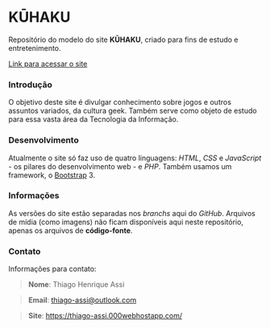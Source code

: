 # KŪHAKU

Repositório do modelo do site **KŪHAKU**, criado para fins de estudo e entretenimento.

[Link para acessar o site](https://thiago-assi.000webhostapp.com/site-kuuhaku/)

### Introdução
O objetivo deste site é divulgar conhecimento sobre jogos e outros assuntos variados, da cultura geek. Também serve como objeto de estudo para essa vasta área da Tecnologia da Informação.

### Desenvolvimento
Atualmente o site só faz uso de quatro linguagens: *HTML*, *CSS* e *JavaScript* - os pilares do desenvolvimento web - e *PHP*. Também usamos um framework, o [Bootstrap](https://getbootstrap.com/) 3.

### Informações
As versões do site estão separadas nos *branchs* aqui do *GitHub*. Arquivos de mídia (como imagens) não ficam disponíveis aqui neste repositório, apenas os arquivos de **código-fonte**.

### Contato
Informações para contato:
> **Nome**: Thiago Henrique Assi

> **Email**: thiago-assi@outlook.com

> **Site**: https://thiago-assi.000webhostapp.com/
